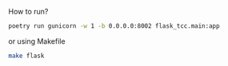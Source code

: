 How to run?

```sh
poetry run gunicorn -w 1 -b 0.0.0.0:8002 flask_tcc.main:app
```

or using Makefile

```sh
make flask
```